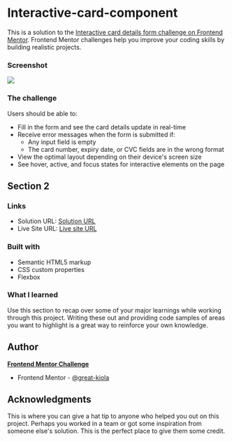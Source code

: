 # Interactive-card-component

This is a solution to the [Interactive card details form challenge on Frontend Mentor](https://www.frontendmentor.io/challenges/interactive-card-details-form-XpS8cKZDWw). Frontend Mentor challenges help you improve your coding skills by building realistic projects. 

### Screenshot

![](./screenshot.jpg)

### The challenge

Users should be able to:

- Fill in the form and see the card details update in real-time
- Receive error messages when the form is submitted if:
  - Any input field is empty
  - The card number, expiry date, or CVC fields are in the wrong format
- View the optimal layout depending on their device's screen size
- See hover, active, and focus states for interactive elements on the page

## Section 2

### Links

- Solution URL: [Solution URL](https://your-solution-url.com)
- Live Site URL: [Live site URL](https://your-live-site-url.com)

### Built with

- Semantic HTML5 markup
- CSS custom properties
- Flexbox


### What I learned

Use this section to recap over some of your major learnings while working through this project. Writing these out and providing code samples of areas you want to highlight is a great way to reinforce your own knowledge.

## Author
<a href="https://www.frontendmentor.io/challenges/single-price-grid-component-5ce41129d0ff452fec5abbbc" target="_blank"><strong>Frontend Mentor Challenge</strong></a>

<a href=" https://www.frontendmentor.io/profile/great-kiola" target =_blank ></a>

- Frontend Mentor - [@great-kiola](https://www.frontendmentor.io/profile/great-kiola)

## Acknowledgments

This is where you can give a hat tip to anyone who helped you out on this project. Perhaps you worked in a team or got some inspiration from someone else's solution. This is the perfect place to give them some credit.
